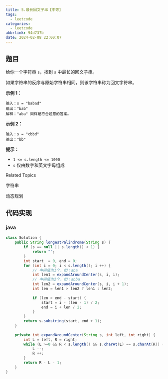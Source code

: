 ```yaml
---
title: 5.最长回文子串【中等】
tags:
  - leetcode
categories:
  - leetcode
abbrlink: 94d737b
date: 2024-02-08 22:00:07
---
```


## 题目

给你一个字符串 `s`，找到 `s` 中最长的回文子串。

如果字符串的反序与原始字符串相同，则该字符串称为回文字符串。

**示例 1：**

```
输入：s = "babad"
输出："bab"
解释："aba" 同样是符合题意的答案。
```

**示例 2：**

```
输入：s = "cbbd"
输出："bb"
```

**提示：**

- `1 <= s.length <= 1000`
- `s` 仅由数字和英文字母组成

Related Topics

字符串

动态规划

## 代码实现

### java

```java
class Solution {
    public String longestPalindrome(String s) {
        if (s == null || s.length() < 1) {
            return "";
        } 
        int start  = 0, end = 0;
        for (int i = 0; i < s.length(); i ++) {
            // 中间值为1个，如：aba
            int len1 = expandAroundCenter(s, i, i);
            // 中间值为2个，如：abba
            int len2 = expandAroundCenter(s, i, i + 1);
            int len = len1 > len2 ? len1 : len2;
            
            if (len > end - start) {
                start = i - (len - 1) / 2;
                end = i + len / 2;
            }
        }
        return s.substring(start, end + 1);
    }
                                        
    private int expandAroundCenter(String s, int left, int right) {
        int L = left, R = right;
        while (L >=0 && R < s.length() && s.charAt(L) == s.charAt(R)) {
            L --;
            R ++;
        }
        return R - L - 1;
    }
}
```
